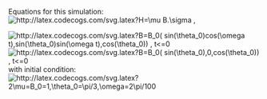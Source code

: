 Equations for this simulation:
<img src="http://latex.codecogs.com/svg.latex?H=\mu&space;B.\sigma" title="http://latex.codecogs.com/svg.latex?H=\mu B.\sigma" /> ,

<img src="http://latex.codecogs.com/svg.latex?B=B_0(&space;sin(\theta_0)cos(\omega&space;t),sin(\theta_0)sin(\omega&space;t),cos(\theta_0))&space;,&space;t<=0&space;" title="http://latex.codecogs.com/svg.latex?B=B_0( sin(\theta_0)cos(\omega t),sin(\theta_0)sin(\omega t),cos(\theta_0)) , t<=0 " />

<img src="http://latex.codecogs.com/svg.latex?B=B_0(&space;sin(\theta_0),0,cos(\theta_0))&space;,&space;t<=0&space;" title="http://latex.codecogs.com/svg.latex?B=B_0( sin(\theta_0),0,cos(\theta_0)) , t<=0 " />
with initial condition:
<img src="http://latex.codecogs.com/svg.latex?2\mu=B_0=1,\theta_0=\pi/3,\omega=2\pi/100" title="http://latex.codecogs.com/svg.latex?2\mu=B_0=1,\theta_0=\pi/3,\omega=2\pi/100" />

